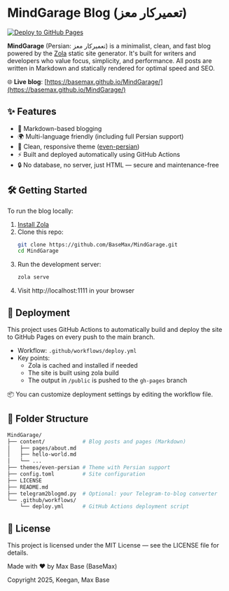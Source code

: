 # MindGarage Blog (تعمیرکار معز)

[![Deploy to GitHub Pages](https://github.com/BaseMax/MindGarage/actions/workflows/deploy.yml/badge.svg)](https://github.com/BaseMax/MindGarage/actions)

**MindGarage** (Persian: تعمیرکار معز) is a minimalist, clean, and fast blog powered by the [Zola](https://www.getzola.org/) static site generator. It's built for writers and developers who value focus, simplicity, and performance. All posts are written in Markdown and statically rendered for optimal speed and SEO.

🌐 **Live blog**: [https://basemax.github.io/MindGarage/](https://basemax.github.io/MindGarage/)

## ✨ Features

- 📝 Markdown-based blogging
- 🌍 Multi-language friendly (including full Persian support)
- 🎨 Clean, responsive theme ([even-persian](./themes/even-persian))
- ⚡ Built and deployed automatically using GitHub Actions
- 🔒 No database, no server, just HTML — secure and maintenance-free

## 🛠️ Getting Started

To run the blog locally:

1. [Install Zola](https://www.getzola.org/documentation/getting-started/installation/)
2. Clone this repo:
   ```bash
   git clone https://github.com/BaseMax/MindGarage.git
   cd MindGarage
   ```
3. Run the development server:
    ```bash
    zola serve
    ```
4. Visit http://localhost:1111 in your browser

## 🚀 Deployment

This project uses GitHub Actions to automatically build and deploy the site to GitHub Pages on every push to the main branch.

- Workflow: `.github/workflows/deploy.yml`
- Key points:
    - Zola is cached and installed if needed
    - The site is built using zola build
    - The output in `/public` is pushed to the `gh-pages` branch

📦 You can customize deployment settings by editing the workflow file.

## 🧩 Folder Structure

```bash
MindGarage/
├── content/            # Blog posts and pages (Markdown)
│   ├── pages/about.md
│   ├── hello-world.md
│   └── ...
├── themes/even-persian # Theme with Persian support
├── config.toml         # Site configuration
├── LICENSE
├── README.md
├── telegram2blogmd.py  # Optional: your Telegram-to-blog converter
└── .github/workflows/
    └── deploy.yml      # GitHub Actions deployment script
```

## 📄 License

This project is licensed under the MIT License — see the LICENSE file for details.

Made with ❤️ by Max Base (BaseMax)

Copyright 2025, Keegan, Max Base

